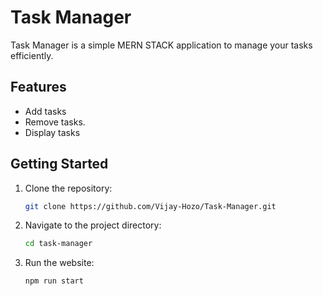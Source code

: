 # Task Manager

Task Manager is a simple MERN STACK application to manage your tasks efficiently.

## Features

- Add tasks
- Remove tasks.
- Display tasks

## Getting Started

1. Clone the repository:

    ```bash
    git clone https://github.com/Vijay-Hozo/Task-Manager.git
    ```

2. Navigate to the project directory:

    ```bash
    cd task-manager
    ```

3. Run the website:

    ```bash
    npm run start
    ```



